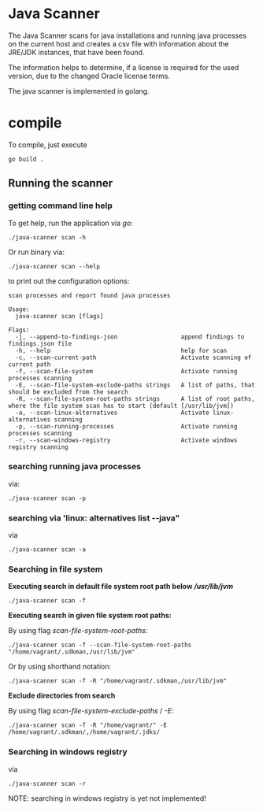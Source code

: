 # Java Scanner

The Java Scanner scans for java installations and running java processes on the current 
host and creates a csv file with information about the JRE/JDK instances, that have been found.

The information helps to determine, if a license is required for the used version, due to the changed Oracle
license terms.

The java scanner is implemented in golang.


# compile

To compile, just execute

    go build .

## Running the scanner

### getting command line help
To get help, run the application via _go_:

    ./java-scanner scan -h

Or run binary via:

    ./java-scanner scan --help

to print out the configuration options:

```
scan processes and report found java processes

Usage:
  java-scanner scan [flags]

Flags:
  -j, --append-to-findings-json                  append findings to findings.json file
  -h, --help                                     help for scan
  -c, --scan-current-path                        Activate scanning of current path
  -f, --scan-file-system                         Activate running processes scanning
  -E, --scan-file-system-exclude-paths strings   A list of paths, that should be excluded from the search
  -R, --scan-file-system-root-paths strings      A list of root paths, where the file system scan has to start (default [/usr/lib/jvm])
  -a, --scan-linux-alternatives                  Activate linux-alternatives scanning
  -p, --scan-running-processes                   Activate running processes scanning
  -r, --scan-windows-registry                    Activate windows registry scanning

```

### searching running java processes
via:

    ./java-scanner scan -p

### searching via 'linux: alternatives list --java"
via

    ./java-scanner scan -a

### Searching in file system

**Executing search in default file system root path below _/usr/lib/jvm_**

    ./java-scanner scan -f

**Executing search in given file system root paths:**

By using flag _scan-file-system-root-paths_:

    ./java-scanner scan -f --scan-file-system-root-paths "/home/vagrant/.sdkman,/usr/lib/jvm"

Or by using shorthand notation:

    ./java-scanner scan -f -R "/home/vagrant/.sdkman,/usr/lib/jvm"

**Exclude directories from search**

By using flag _scan-file-system-exclude-paths_ / _-E_:

    ./java-scanner scan -f -R "/home/vagrant/" -E /home/vagrant/.sdkman/,/home/vagrant/.jdks/

### Searching in windows registry
via

    ./java-scanner scan -r

NOTE: searching in windows registry is yet not implemented!